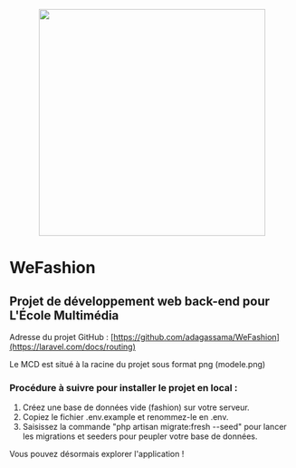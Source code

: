 <p align="center"><a href="https://laravel.com" target="_blank"><img src="https://raw.githubusercontent.com/laravel/art/master/logo-lockup/5%20SVG/2%20CMYK/1%20Full%20Color/laravel-logolockup-cmyk-red.svg" width="400"></a></p>


# WeFashion

## Projet de développement web back-end pour L'École Multimédia

Adresse du projet GitHub : [https://github.com/adagassama/WeFashion](https://laravel.com/docs/routing)

Le MCD est situé à la racine du projet sous format png (modele.png)

### Procédure à suivre pour installer le projet en local :

1. Créez une base de données vide (fashion) sur votre serveur.
2. Copiez le fichier .env.example et renommez-le en .env.
3. Saisissez la commande "php artisan migrate:fresh --seed" pour lancer les migrations et seeders pour peupler votre base de données.

Vous pouvez désormais explorer l'application !
